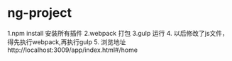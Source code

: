 # ng-project

1.npm install  安装所有插件
2.webpack  打包
3.gulp 运行
4. 以后修改了js文件，得先执行webpack,再执行gulp
5. 浏览地址  http://localhost:3009/app/index.html#/home